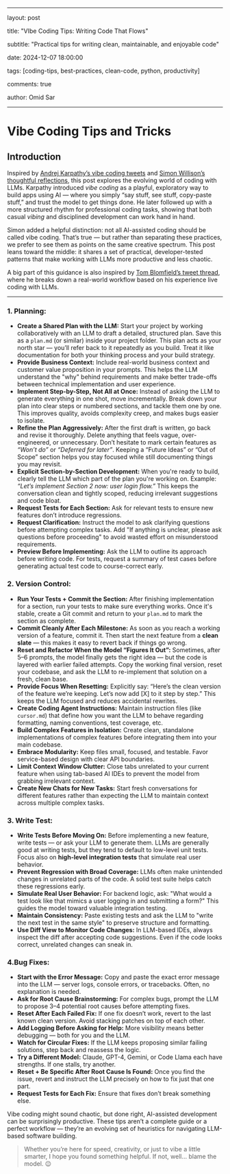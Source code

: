 
---

layout: post

title: "VIbe Coding Tips: Writing Code That Flows"

subtitle: "Practical tips for writing clean, maintainable, and enjoyable code"

date: 2024-12-07 18:00:00

tags: [coding-tips, best-practices, clean-code, python, productivity]

comments: true

author: Omid Sar

---
# Vibe Coding Tips and Tricks

## Introduction

Inspired by [Andrej Karpathy’s vibe coding tweets](https://x.com/karpathy/status/1886192184808149383) and [Simon Willison’s thoughtful reflections](https://simonwillison.net/2025/Mar/19/vibe-coding/), this post explores the evolving world of coding with LLMs. Karpathy introduced *vibe coding* as a playful, exploratory way to build apps using AI — where you simply “say stuff, see stuff, copy-paste stuff,” and trust the model to get things done. He later followed up with a more structured rhythm for professional coding tasks, showing that both casual *vibing* and disciplined development can work hand in hand.

Simon added a helpful distinction: not all AI-assisted coding should be called vibe coding. That’s true — but rather than separating these practices, we prefer to see them as points on the same creative spectrum. This post leans toward the middle: it shares a set of practical, developer-tested patterns that make working with LLMs more productive and less chaotic.

A big part of this guidance is also inspired by [Tom Blomfield’s tweet thread](https://x.com/t_blom/status/1915803644894826914), where he breaks down a real-world workflow based on his experience live coding with LLMs.

---
### 1. Planning:
- **Create a Shared Plan with the LLM:** Start your project by working collaboratively with an LLM to draft a detailed, structured plan. Save this as a `plan.md` (or similar) inside your project folder. This plan acts as your north star — you’ll refer back to it repeatedly as you build. Treat it like documentation for both your thinking process and your build strategy.
- **Provide Business Context:** Include real-world business context and customer value proposition in your prompts. This helps the LLM understand the "why" behind requirements and make better trade-offs between technical implementation and user experience.
- **Implement Step-by-Step, Not All at Once:** Instead of asking the LLM to generate everything in one shot, move incrementally. Break down your plan into clear steps or numbered sections, and tackle them one by one. This improves quality, avoids complexity creep, and makes bugs easier to isolate.
- **Refine the Plan Aggressively:** After the first draft is written, go back and revise it thoroughly. Delete anything that feels vague, over-engineered, or unnecessary. Don’t hesitate to mark certain features as *“Won’t do”* or *“Deferred for later”*. Keeping a “Future Ideas” or “Out of Scope” section helps you stay focused while still documenting things you may revisit.
- **Explicit Section-by-Section Development:** When you're ready to build, clearly tell the LLM which part of the plan you're working on. Example: *“Let’s implement Section 2 now: user login flow.”* This keeps the conversation clean and tightly scoped, reducing irrelevant suggestions and code bloat.
- **Request Tests for Each Section:** Ask for relevant tests to ensure new features don’t introduce regressions.
- **Request Clarification:** Instruct the model to ask clarifying questions before attempting complex tasks. Add "If anything is unclear, please ask questions before proceeding" to avoid wasted effort on misunderstood requirements.
- **Preview Before Implementing:** Ask the LLM to outline its approach before writing code. For tests, request a summary of test cases before generating actual test code to course-correct early.
### 2. Version Control:
- **Run Your Tests + Commit the Section:** After finishing implementation for a section, run your tests to make sure everything works. Once it's stable, create a Git commit and return to your `plan.md` to mark the section as complete.
- **Commit Cleanly After Each Milestone:** As soon as you reach a working version of a feature, commit it. Then start the next feature from a **clean slate** — this makes it easy to revert back if things go wrong.
- **Reset and Refactor When the Model “Figures It Out”:** Sometimes, after 5–6 prompts, the model finally gets the right idea — but the code is layered with earlier failed attempts. Copy the working final version, reset your codebase, and ask the LLM to re-implement that solution on a fresh, clean base.
- **Provide Focus When Resetting:** Explicitly say: “Here’s the clean version of the feature we’re keeping. Let’s now add [X] to it step by step.” This keeps the LLM focused and reduces accidental rewrites.
- **Create Coding Agent Instructions:** Maintain instruction files (like `cursor.md`) that define how you want the LLM to behave regarding formatting, naming conventions, test coverage, etc.
- **Build Complex Features in Isolation:** Create clean, standalone implementations of complex features before integrating them into your main codebase.
- **Embrace Modularity:** Keep files small, focused, and testable. Favor service-based design with clear API boundaries.
- **Limit Context Window Clutter:** Close tabs unrelated to your current feature when using tab-based AI IDEs to prevent the model from grabbing irrelevant context.
- **Create New Chats for New Tasks:** Start fresh conversations for different features rather than expecting the LLM to maintain context across multiple complex tasks.
### 3. Write Test:
- **Write Tests Before Moving On:** Before implementing a new feature, write tests — or ask your LLM to generate them. LLMs are generally good at writing tests, but they tend to default to low-level unit tests. Focus also on **high-level integration tests** that simulate real user behavior.
- **Prevent Regression with Broad Coverage:** LLMs often make unintended changes in unrelated parts of the code. A solid test suite helps catch these regressions early.
- **Simulate Real User Behavior:** For backend logic, ask: "What would a test look like that mimics a user logging in and submitting a form?" This guides the model toward valuable integration testing.
- **Maintain Consistency:** Paste existing tests and ask the LLM to "write the next test in the same style" to preserve structure and formatting.
- **Use Diff View to Monitor Code Changes:** In LLM-based IDEs, always inspect the diff after accepting code suggestions. Even if the code looks correct, unrelated changes can sneak in.
### 4.Bug Fixes:
- **Start with the Error Message:** Copy and paste the exact error message into the LLM — server logs, console errors, or tracebacks. Often, no explanation is needed.
- **Ask for Root Cause Brainstorming:** For complex bugs, prompt the LLM to propose 3–4 potential root causes before attempting fixes.
- **Reset After Each Failed Fix:** If one fix doesn’t work, revert to the last known clean version. Avoid stacking patches on top of each other.
- **Add Logging Before Asking for Help:** More visibility means better debugging — both for you and the LLM.
- **Watch for Circular Fixes:** If the LLM keeps proposing similar failing solutions, step back and reassess the logic.
- **Try a Different Model:** Claude, GPT-4, Gemini, or Code Llama each have strengths. If one stalls, try another.
- **Reset + Be Specific After Root Cause Is Found:** Once you find the issue, revert and instruct the LLM precisely on how to fix just that one part.
- **Request Tests for Each Fix:** Ensure that fixes don’t break something else.


Vibe coding might sound chaotic, but done right, AI-assisted development can be surprisingly productive. These tips aren’t a complete guide or a perfect workflow — they’re an evolving set of heuristics for navigating LLM-based software building.

> Whether you’re here for speed, creativity, or just to vibe a little smarter, I hope you found something helpful. If not, well… blame the model. 😉
